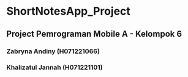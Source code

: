 # ShortNotesApp_Project

## Project Pemrograman Mobile A - Kelompok 6
### Zabryna Andiny (H071221066)
### Khalizatul Jannah (H071221101)
